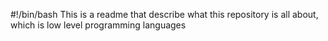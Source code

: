 #!/bin/bash
This is a readme that describe what this repository is all about, which is low level programming languages
